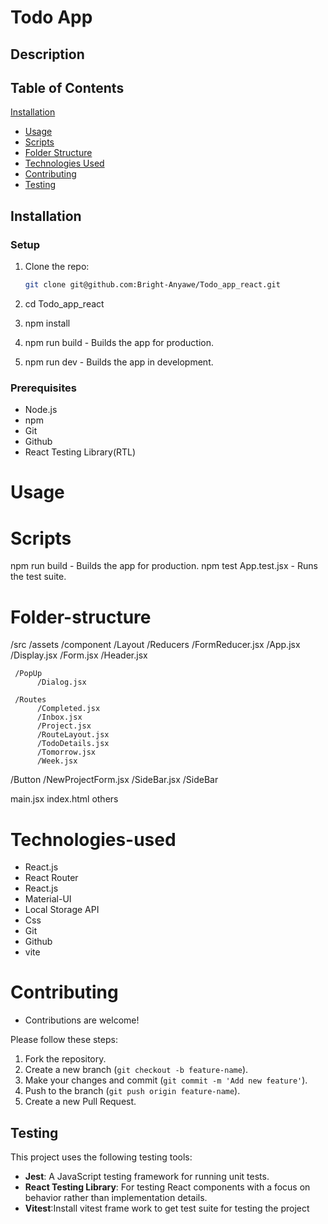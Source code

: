 # Todo App

## Description 

## Table of Contents
[Installation](#installation)
- [Usage](#usage)
- [Scripts](#scripts)
- [Folder Structure](#folder-structure)
- [Technologies Used](#technologies-used)
- [Contributing](#contributing)
- [Testing](#testing)

   
 ## Installation


### Setup
1. Clone the repo:
   ```bash
   git clone git@github.com:Bright-Anyawe/Todo_app_react.git

2. cd Todo_app_react

3. npm install

4. npm run build - Builds the app for production.

5. npm run dev - Builds the app in development.


### Prerequisites
- Node.js
- npm
- Git
- Github
- React Testing Library(RTL)

# Usage


# Scripts
npm run build - Builds the app for production.
npm test App.test.jsx - Runs the test suite.


# Folder-structure
/src
  /assets
  /component
     /Layout
        /Reducers
          /FormReducer.jsx
        /App.jsx
        /Display.jsx
        /Form.jsx
        /Header.jsx


     /PopUp
          /Dialog.jsx

     /Routes
          /Completed.jsx
          /Inbox.jsx
          /Project.jsx
          /RouteLayout.jsx
          /TodoDetails.jsx
          /Tomorrow.jsx
          /Week.jsx
  /Button
  /NewProjectForm.jsx
  /SideBar.jsx
  /SideBar

  main.jsx
  index.html
  others

# Technologies-used
- React.js
- React Router
- React.js
- Material-UI
- Local Storage API
- Css
- Git
- Github
- vite


# Contributing
- Contributions are welcome! 

Please follow these steps:

1. Fork the repository.
2. Create a new branch (`git checkout -b feature-name`).
3. Make your changes and commit (`git commit -m 'Add new feature'`).
4. Push to the branch (`git push origin feature-name`).
5. Create a new Pull Request.

## Testing
This project uses the following testing tools:
- **Jest**: A JavaScript testing framework for running unit tests.
- **React Testing Library**: For testing React components with a focus on behavior rather than implementation details.
-  **Vitest**:Install vitest frame work to get test suite for testing the project



